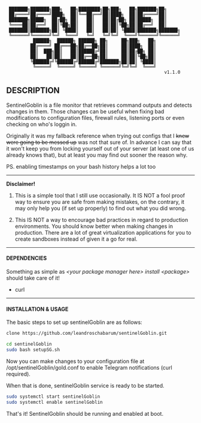 ```
 ███████╗███████╗███╗   ██╗████████╗██╗███╗   ██╗███████╗██╗     
 ██╔════╝██╔════╝████╗  ██║╚══██╔══╝██║████╗  ██║██╔════╝██║     
 ███████╗█████╗  ██╔██╗ ██║   ██║   ██║██╔██╗ ██║█████╗  ██║     
 ╚════██║██╔══╝  ██║╚██╗██║   ██║   ██║██║╚██╗██║██╔══╝  ██║     
 ███████║███████╗██║ ╚████║   ██║   ██║██║ ╚████║███████╗███████╗
 ╚══════╝╚══════╝╚═╝  ╚═══╝   ╚═╝   ╚═╝╚═╝  ╚═══╝╚══════╝╚══════╝
          ██████╗  ██████╗ ██████╗ ██╗     ██╗███╗   ██╗         
         ██╔════╝ ██╔═══██╗██╔══██╗██║     ██║████╗  ██║         
         ██║  ███╗██║   ██║██████╔╝██║     ██║██╔██╗ ██║         
         ██║   ██║██║   ██║██╔══██╗██║     ██║██║╚██╗██║         
         ╚██████╔╝╚██████╔╝██████╔╝███████╗██║██║ ╚████║         
          ╚═════╝  ╚═════╝ ╚═════╝ ╚══════╝╚═╝╚═╝  ╚═══╝         
                                                           v1.1.0
```

## DESCRIPTION

SentinelGoblin is a file monitor that retrieves command outputs and
detects changes in them. Those changes can be useful when fixing bad
modifications to configuration files, firewall rules, listening ports
or even checking on who's loggin in.

Originally it was my fallback reference when trying out configs that I
~~knew were going to be messed up~~ was not that sure of. In advance I
can say that it won't keep you from locking yourself out of your server
(at least one of us already knows that), but at least you may find out
sooner the reason why.

PS. enabling timestamps on your bash history helps a lot too

----

**Disclaimer!**

1. This is a simple tool that I still use occasionally. It IS NOT a
fool proof way to ensure you are safe from making mistakes, on the contrary,
it may only help you (if set up properly) to find out what you did wrong.

2. This IS NOT a way to encourage bad practices in regard to production
environments. You should know better when making changes in production.
There are a lot of great virtualization applications for you to create
sandboxes instead of given it a go for real.

----

#### DEPENDENCIES

Something as simple as *\<your package manager here\> install \<package\>* should take care of it!

- curl

----

#### INSTALLATION & USAGE

The basic steps to set up sentinelGoblin are as follows:

```bash
clone https://github.com/leandroschabarum/sentinelGoblin.git

cd sentinelGoblin
sudo bash setupSG.sh
```

Now you can make changes to your configuration file at /opt/sentinelGoblin/gold.conf
to enable Telegram notifications (curl required).

When that is done, sentinelGoblin service is ready to be started.

```bash
sudo systemctl start sentinelGoblin
sudo systemctl enable sentinelGoblin
```

That's it! SentinelGoblin should be running and enabled at boot.
